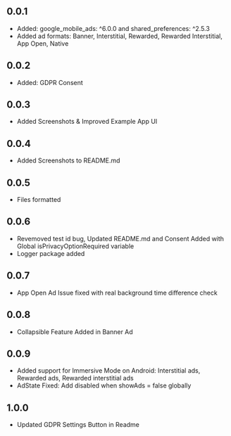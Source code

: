## 0.0.1

* Added: google_mobile_ads: ^6.0.0 and shared_preferences: ^2.5.3
* Added ad formats: Banner, Interstitial, Rewarded, Rewarded Interstitial, App Open, Native

## 0.0.2

* Added: GDPR Consent

## 0.0.3

* Added Screenshots & Improved Example App UI

## 0.0.4

* Added Screenshots to README.md

## 0.0.5

* Files formatted

## 0.0.6

* Revemoved test id bug, Updated README.md and Consent Added with Global isPrivacyOptionRequired variable
* Logger package added

## 0.0.7

* App Open Ad Issue fixed with real background time difference check

## 0.0.8

* Collapsible Feature Added in Banner Ad

## 0.0.9

* Added support for Immersive Mode on Android: Interstitial ads, Rewarded ads, Rewarded interstitial ads
* AdState Fixed: Add disabled when showAds = false globally

## 1.0.0

* Updated GDPR Settings Button in Readme